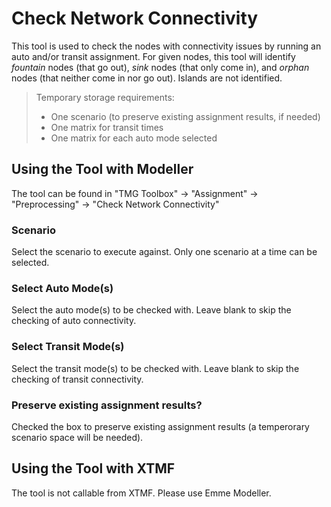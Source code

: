 # **Check Network Connectivity**
This tool is used to check the nodes with connectivity issues by running an auto and/or transit assignment. For given nodes, this tool will identify *fountain* nodes (that go out), *sink* nodes (that only come in), and *orphan* nodes (that neither come in nor go out). Islands are not identified. 

> Temporary storage requirements: 
> * One scenario (to preserve existing assignment results, if needed)
> * One matrix for transit times
> * One matrix for each auto mode selected


## **Using the Tool with Modeller**
The tool can be found in "TMG Toolbox" -> "Assignment" -> "Preprocessing" -> "Check Network Connectivity"

### Scenario
Select the scenario to execute against. Only one scenario at a time can be selected.

### Select Auto Mode(s)
Select the auto mode(s) to be checked with. Leave blank to skip the checking of auto connectivity.

### Select Transit Mode(s)
Select the transit mode(s) to be checked with. Leave blank to skip the checking of transit connectivity.

### Preserve existing assignment results?
Checked the box to preserve existing assignment results (a temperorary scenario space will be needed).


## **Using the Tool with XTMF**
The tool is not callable from XTMF. Please use Emme Modeller.